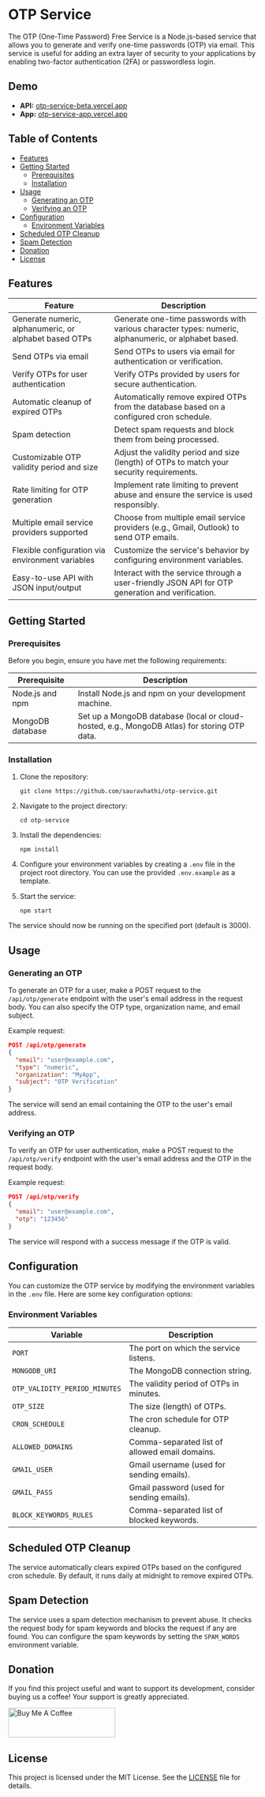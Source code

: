 # OTP Service

The OTP (One-Time Password) Free Service is a Node.js-based service that allows you to generate and verify one-time passwords (OTP) via email. This service is useful for adding an extra layer of security to your applications by enabling two-factor authentication (2FA) or passwordless login.

## Demo

- **API:** [otp-service-beta.vercel.app](https://otp-service-beta.vercel.app/)
- **App:** [otp-service-app.vercel.app](https://otp-service-app.vercel.app/)

## Table of Contents

- [Features](#features)
- [Getting Started](#getting-started)
  - [Prerequisites](#prerequisites)
  - [Installation](#installation)
- [Usage](#usage)
  - [Generating an OTP](#generating-an-otp)
  - [Verifying an OTP](#verifying-an-otp)
- [Configuration](#configuration)
  - [Environment Variables](#environment-variables)
- [Scheduled OTP Cleanup](#scheduled-otp-cleanup)
- [Spam Detection](#spam-detection)
- [Donation](#donation)
- [License](#license)

## Features

| Feature                                      | Description                                                                                                                                                           |
| -------------------------------------------- | --------------------------------------------------------------------------------------------------------------------------------------------------------------------- |
| Generate numeric, alphanumeric, or alphabet based OTPs | Generate one-time passwords with various character types: numeric, alphanumeric, or alphabet based.  |
| Send OTPs via email                          | Send OTPs to users via email for authentication or verification.                                                                                                      |
| Verify OTPs for user authentication           | Verify OTPs provided by users for secure authentication.                                                                                                                |
| Automatic cleanup of expired OTPs            | Automatically remove expired OTPs from the database based on a configured cron schedule.                                                                            |
| Spam detection                               | Detect spam requests and block them from being processed.
| Customizable OTP validity period and size     | Adjust the validity period and size (length) of OTPs to match your security requirements.                                                                          |
| Rate limiting for OTP generation              | Implement rate limiting to prevent abuse and ensure the service is used responsibly.                                                                              |
| Multiple email service providers supported   | Choose from multiple email service providers (e.g., Gmail, Outlook) to send OTP emails.                                                                            |
| Flexible configuration via environment variables | Customize the service's behavior by configuring environment variables.                                                                                                  |
| Easy-to-use API with JSON input/output        | Interact with the service through a user-friendly JSON API for OTP generation and verification.                                                                  |

## Getting Started

### Prerequisites

Before you begin, ensure you have met the following requirements:

| Prerequisite          | Description                                                      |
| --------------------- | ---------------------------------------------------------------- |
| Node.js and npm       | Install Node.js and npm on your development machine.            |
| MongoDB database     | Set up a MongoDB database (local or cloud-hosted, e.g., MongoDB Atlas) for storing OTP data. |

### Installation

1. Clone the repository:

   ```shell
   git clone https://github.com/sauravhathi/otp-service.git
   ```

2. Navigate to the project directory:

   ```shell
   cd otp-service
   ```

3. Install the dependencies:

   ```shell
   npm install
   ```

4. Configure your environment variables by creating a `.env` file in the project root directory. You can use the provided `.env.example` as a template.

5. Start the service:

   ```shell
   npm start
   ```

The service should now be running on the specified port (default is 3000).

## Usage

### Generating an OTP

To generate an OTP for a user, make a POST request to the `/api/otp/generate` endpoint with the user's email address in the request body. You can also specify the OTP type, organization name, and email subject.

Example request:

```json
POST /api/otp/generate
{
  "email": "user@example.com",
  "type": "numeric",
  "organization": "MyApp",
  "subject": "OTP Verification"
}
```

The service will send an email containing the OTP to the user's email address.

### Verifying an OTP

To verify an OTP for user authentication, make a POST request to the `/api/otp/verify` endpoint with the user's email address and the OTP in the request body.

Example request:

```json
POST /api/otp/verify
{
  "email": "user@example.com",
  "otp": "123456"
}
```

The service will respond with a success message if the OTP is valid.

## Configuration

You can customize the OTP service by modifying the environment variables in the `.env` file. Here are some key configuration options:

### Environment Variables

| Variable                     | Description                                                                                   |
| ---------------------------- | --------------------------------------------------------------------------------------------- |
| `PORT`                       | The port on which the service listens.                                                        |
| `MONGODB_URI`                | The MongoDB connection string.                                                                |
| `OTP_VALIDITY_PERIOD_MINUTES` | The validity period of OTPs in minutes.                                                      |
| `OTP_SIZE`                   | The size (length) of OTPs.                                                                    |
| `CRON_SCHEDULE`              | The cron schedule for OTP cleanup.                                                            |
| `ALLOWED_DOMAINS`            | Comma-separated list of allowed email domains.                                                |
| `GMAIL_USER`                 | Gmail username (used for sending emails).                                                     |
| `GMAIL_PASS`                 | Gmail password (used for sending emails).                                                     |
| `BLOCK_KEYWORDS_RULES`       | Comma-separated list of blocked keywords.                                                     |

## Scheduled OTP Cleanup

The service automatically clears expired OTPs based on the configured cron schedule. By default, it runs daily at midnight to remove expired OTPs.

## Spam Detection

The service uses a spam detection mechanism to prevent abuse. It checks the request body for spam keywords and blocks the request if any are found. You can configure the spam keywords by setting the `SPAM_WORDS` environment variable.

## Donation

If you find this project useful and want to support its development, consider buying us a coffee! Your support is greatly appreciated.

<a href="https://www.buymeacoffee.com/sauravhathi" target="_blank"><img src="https://cdn.buymeacoffee.com/buttons/v2/arial-yellow.png" alt="Buy Me A Coffee" style="height: 60px !important;width: 217px !important;" ></a>

## License

This project is licensed under the MIT License. See the [LICENSE](https://github.com/sauravhathi/otp-service/blob/master/LICENSE) file for details.
